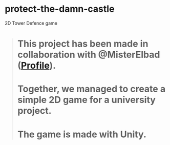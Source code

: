 # protect-the-damn-castle
2D Tower Defence game

>  # This project has been made in collaboration with @MisterElbad ([Profile](https://github.com/MisterElbad)).
> # Together, we managed to create a simple 2D game for a university project.
> # The game is made with Unity.
